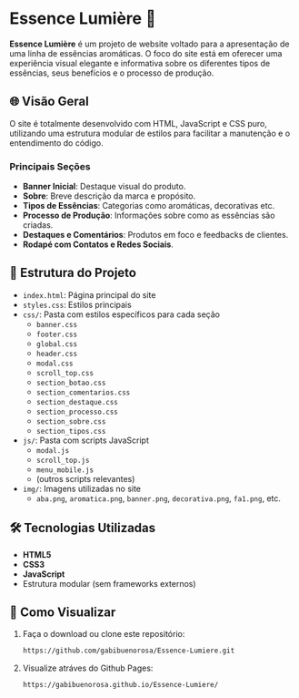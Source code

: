 # Essence Lumière 🌿

**Essence Lumière** é um projeto de website voltado para a apresentação de uma linha de essências aromáticas. O foco do site está em oferecer uma experiência visual elegante e informativa sobre os diferentes tipos de essências, seus benefícios e o processo de produção.

## 🌐 Visão Geral

O site é totalmente desenvolvido com HTML, JavaScript e CSS puro, utilizando uma estrutura modular de estilos para facilitar a manutenção e o entendimento do código.

### Principais Seções

- **Banner Inicial**: Destaque visual do produto.
- **Sobre**: Breve descrição da marca e propósito.
- **Tipos de Essências**: Categorias como aromáticas, decorativas etc.
- **Processo de Produção**: Informações sobre como as essências são criadas.
- **Destaques e Comentários**: Produtos em foco e feedbacks de clientes.
- **Rodapé com Contatos e Redes Sociais**.

## 📁 Estrutura do Projeto
- `index.html`: Página principal do site
- `styles.css`: Estilos principais
- `css/`: Pasta com estilos específicos para cada seção
  - `banner.css`
  - `footer.css`
  - `global.css`
  - `header.css`
  - `modal.css`
  - `scroll_top.css`
  - `section_botao.css`
  - `section_comentarios.css`
  - `section_destaque.css`
  - `section_processo.css`
  - `section_sobre.css`
  - `section_tipos.css`
- `js/`: Pasta com scripts JavaScript
  - `modal.js`
  - `scroll_top.js`
  - `menu_mobile.js`
  - (outros scripts relevantes)
- `img/`: Imagens utilizadas no site
  - `aba.png`, `aromatica.png`, `banner.png`, `decorativa.png`, `fa1.png`, etc.

## 🛠️ Tecnologias Utilizadas

- **HTML5**
- **CSS3**
- **JavaScript**
- Estrutura modular (sem frameworks externos)

## 🚀 Como Visualizar

1. Faça o download ou clone este repositório:
   ```bash
   https://github.com/gabibuenorosa/Essence-Lumiere.git
2. Visualize atráves do Github Pages:
   ```bash
   https://gabibuenorosa.github.io/Essence-Lumiere/
